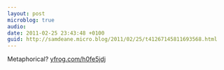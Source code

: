```yaml
---
layout: post
microblog: true
audio: 
date: 2011-02-25 23:43:48 +0100
guid: http://samdeane.micro.blog/2011/02/25/t41267145811693568.html
---
```

Metaphorical? [yfrog.com/h0fe5jdj](http://yfrog.com/h0fe5jdj)
